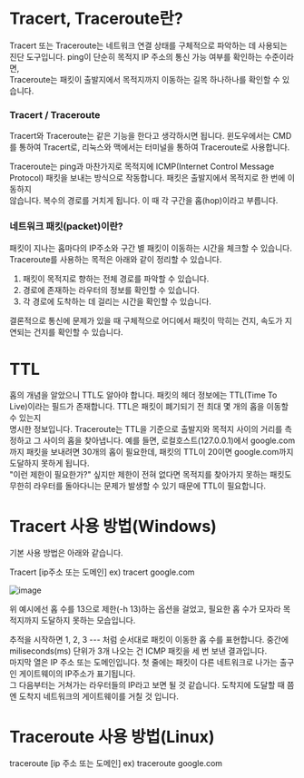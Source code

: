 Tracert, Traceroute란?
======================

Tracert 또는 Traceroute는 네트워크 연결 상태를 구체적으로 파악하는 데 사용되는 진단 도구입니다. ping이 단순히 목적지 IP 주소의 통신 가능 여부를 확인하는 수준이라면,  
Traceroute는 패킷이 출발지에서 목적지까지 이동하는 길목 하나하나를 확인할 수 있습니다.

### Tracert / Traceroute
Tracert와 Traceroute는 같은 기능을 한다고 생각하시면 됩니다. 윈도우에서는 CMD를 통하여 Tracert로, 리눅스와 맥에서는 터미널을 통하여 Traceroute로 사용합니다.  

Traceroute는 ping과 마찬가지로 목적지에 ICMP(Internet Control Message Protocol) 패킷을 보내는 방식으로 작동합니다. 패킷은 출발지에서 목적지로 한 번에 이동하지  
않습니다. 복수의 경로를 거치게 됩니다. 이 때 각 구간을 홉(hop)이라고 부릅니다.

### 네트워크 패킷(packet)이란?

패킷이 지나는 홉마다의 IP주소와 구간 별 패킷이 이동하는 시간을 체크할 수 있습니다. Traceroute를 사용하는 목적은 아래와 같이 정리할 수 있습니다.  

1. 패킷이 목적지로 향하는 전체 경로를 파악할 수 있습니다.
2. 경로에 존재하는 라우터의 정보를 확인할 수 있습니다.
3. 각 경로에 도착하는 데 걸리는 시간을 확인할 수 있습니다.

결론적으로 통신에 문제가 있을 때 구체적으로 어디에서 패킷이 막히는 건지, 속도가 지연되는 건지를 확인할 수 있습니다.

TTL
===

홉의 개념을 알았으니 TTL도 알아야 합니다. 패킷의 헤더 정보에는 TTL(Time To Live)이라는 필드가 존재합니다. TTL은 패킷이 폐기되기 전 최대 몇 개의 홉을 이동할 수 있는지  
명시한 정보입니다. Traceroute는 TTL을 기준으로 출발지와 목적지 사이의 거리를 측정하고 그 사이의 홉을 찾아냅니다.
예를 들면, 로컬호스트(127.0.0.1)에서 google.com 까지 패킷을 보내려면 30개의 홉이 필요한데, 패킷의 TTL이 20이면 google.com까지 도달하지 못하게 됩니다.  
"이런 제한이 필요한가?" 싶지만 제한이 전혀 없다면 목적지를 찾아가지 못하는 패킷도 무한히 라우터를 돌아다니는 문제가 발생할 수 있기 때문에 TTL이 필요합니다.

Tracert 사용 방법(Windows)
===========================

기본 사용 방법은 아래와 같습니다.

Tracert [ip주소 또는 도메인]
ex) tracert google.com

![image](https://github.com/ex-scarlet/work/assets/58895345/8c759ceb-e6ef-482c-b8c6-406db7a5d35c)

위 예시에선 홉 수를 13으로 제한(-h 13)하는 옵션을 걸었고, 필요한 홉 수가 모자라 목적지까지 도달하지 못하는 모습입니다.

추적을 시작하면 1, 2, 3 --- 처럼 순서대로 패킷이 이동한 홉 수를 표현합니다. 중간에 miliseconds(ms) 단위가 3개 나오는 건 ICMP 패킷을 세 번 보낸 결과입니다.  
마지막 열은 IP 주소 또는 도메인입니다. 첫 줄에는 패킷이 다른 네트워크로 나가는 출구인 게이트웨이의 IP주소가 표기됩니다.  
그 다음부터는 거쳐가는 라우터들의 IP라고 보면 될 것 같습니다. 도착지에 도달할 때 쯤엔 도착지 네트워크의 게이트웨이를 거칠 것 입니다.

Traceroute 사용 방법(Linux)
=========================== 

traceroute [ip 주소 또는 도메인]
ex) traceroute google.com


